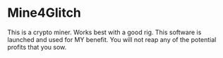 # Mine4Glitch
This is a crypto miner. Works best with a good rig. This software is launched and used for MY benefit. You will not reap any of the potential profits that you sow.

